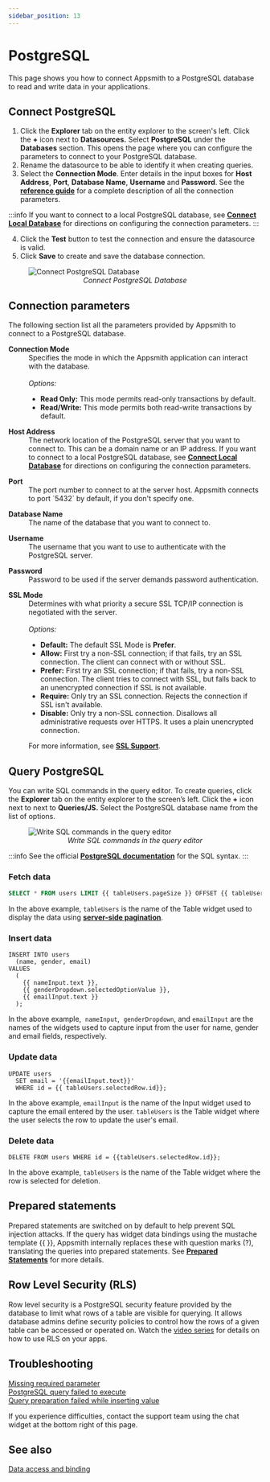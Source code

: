 ```yaml
---
sidebar_position: 13
---
```

# PostgreSQL

This page shows you how to connect Appsmith to a PostgreSQL database to read and write data in your applications.

## Connect PostgreSQL

1. Click the **Explorer** tab on the entity explorer to the screen's left. Click the **+** icon next to **Datasources.** Select **PostgreSQL** under the **Databases** section. This opens the page where you can configure the parameters to connect to your PostgreSQL database. 
2. Rename the datasource to be able to identify it when creating queries.
3. Select the **Connection Mode**. Enter details in the input boxes for **Host Address**, **Port**, **Database Name**, **Username** and **Password**. See the [**reference guide**](#connection-parameters) for a complete description of all the connection parameters.

:::info
If you want to connect to a local PostgreSQL database, see [**Connect Local Database**](/advanced-concepts/more/how-to-work-with-local-apis-on-appsmith) for directions on configuring the connection parameters. 
:::

4. Click the **Test** button to test the connection and ensure the datasource is valid.
5. Click **Save** to create and save the database connection.

<figure>
  <img src="/img/postgres-img.png" style= {{width:"100%", height:"auto"}} alt="Connect PostgreSQL Database"/>
  <figcaption align = "center"><i>Connect PostgreSQL Database</i></figcaption>
</figure>


## Connection parameters
The following section list all the parameters provided by Appsmith to connect to a PostgreSQL database.

<dl>
  <dt><b>Connection Mode</b></dt>
  <dd> Specifies the mode in which the Appsmith application can interact with the database. </dd><br />
  <dd><i>Options:</i>
    <ul>
     <li><b>Read Only:</b> This mode permits read-only transactions by default.</li>
     <li><b>Read/Write:</b> This mode permits both read-write transactions by default.</li>
    </ul>
  </dd>  
</dl>

<dl>
  <dt><b>Host Address</b></dt>
  <dd>The network location of the PostgreSQL server that you want to connect to. This can be a domain name or an IP address. If you want to connect to a local PostgreSQL database, see <a href="/advanced-concepts/more/how-to-work-with-local-apis-on-appsmith"><b>Connect Local Database</b></a> for directions on configuring the connection parameters. </dd>
</dl>

<dl>
  <dt><b>Port</b></dt>
  <dd>The port number to connect to at the server host. Appsmith connects to port `5432` by default, if you don't specify one. </dd>
</dl>

<dl>
  <dt><b>Database Name</b></dt>
  <dd>The name of the database that you want to connect to. </dd>
</dl>

<dl>
  <dt><b>Username</b></dt>
  <dd>The username that you want to use to authenticate with the PostgreSQL server.</dd>
</dl>

<dl>
  <dt><b>Password</b></dt>
  <dd>Password to be used if the server demands password authentication.</dd>
</dl>

<dl>
  <dt><b>SSL Mode</b></dt>
  <dd>Determines with what priority a secure SSL TCP/IP connection is negotiated with the server.</dd><br />
  <dd><i>Options:</i>
    <ul>
     <li><b>Default:</b> The default SSL Mode is <b>Prefer</b>.</li>
     <li><b>Allow:</b> First try a non-SSL connection; if that fails, try an SSL connection. The client can connect with or without SSL.</li>
     <li><b>Prefer:</b> First try an SSL connection; if that fails, try a non-SSL connection. The client tries to connect with SSL, but falls back to an unencrypted connection if SSL is not available.</li>
     <li><b>Require:</b> Only try an SSL connection. Rejects the connection if SSL isn't available.</li>
     <li><b>Disable:</b> Only try a non-SSL connection. Disallows all administrative requests over HTTPS. It uses a plain unencrypted connection.</li>
    </ul>
  </dd>  
  <dd>For more information, see <a href="https://www.postgresql.org/docs/current/libpq-ssl.html"><b>SSL Support</b></a>.</dd>
</dl>


## Query PostgreSQL

You can write SQL commands in the query editor. To create queries, click the **Explorer** tab on the entity explorer to the screen’s left. Click the **+** icon next to next to **Queries/JS.** Select the PostgreSQL database name from the list of options.

<figure>
  <img src="/img/query-postgresql.png" style= {{width:"100%", height:"auto"}} alt="Write SQL commands in the query editor"/>
  <figcaption align = "center"><i>Write SQL commands in the query editor</i></figcaption>
</figure>

:::info
See the official [**PostgreSQL documentation**](https://www.postgresql.org/docs/12/index.html) for the SQL syntax.
:::

### Fetch data

```sql
SELECT * FROM users LIMIT {{ tableUsers.pageSize }} OFFSET {{ tableUsers.pageOffset }};

```

In the above example, `tableUsers` is the name of the Table widget used to display the data using [**server-side pagination**](/reference/widgets/table#server-side-pagination).


### Insert data

```
INSERT INTO users
  (name, gender, email)
VALUES
  (
    {{ nameInput.text }},
    {{ genderDropdown.selectedOptionValue }},
    {{ emailInput.text }}
  );

```

In the above example,  `nameInput`,  `genderDropdown`,  and `emailInput` are the names of the widgets used to capture input from the user for name, gender and email fields, respectively.

### Update data

```
UPDATE users
  SET email = '{{emailInput.text}}'
  WHERE id = {{ tableUsers.selectedRow.id}};

```

In the above example, `emailInput` is the name of the Input widget used to capture the email entered by the user. `tableUsers` is the Table widget where the user selects the row to update the user's email.


### Delete data

```
DELETE FROM users WHERE id = {{tableUsers.selectedRow.id}};

```

In the above example, `tableUsers` is the name of the Table widget where the row is selected for deletion.

## Prepared statements

Prepared statements are switched on by default to help prevent SQL injection attacks. If the query has widget data bindings using the mustache template {{ }}, Appsmith internally replaces these with question marks (?), translating the queries into prepared statements. See [**Prepared Statements**](/learning-and-resources/how-to-guides/how-to-use-prepared-statements) for more details.

## Row Level Security (RLS)
Row level security is a PostgreSQL security feature provided by the database to limit what rows of a table are visible for querying. It allows database admins define security policies to control how the rows of a given table can be accessed or operated on. Watch the [video series](https://youtu.be/8qPTZQvJ9fA) for details on how to use RLS on your apps.


## Troubleshooting

[Missing required parameter](/help-and-support/troubleshooting-guide/action-errors#missing-query-error)<br />
[PostgreSQL query failed to execute](/help-and-support/troubleshooting-guide/action-errors#configuration-error)<br />
[Query preparation failed while inserting value](/help-and-support/troubleshooting-guide/action-errors#invalid-query-error)

If you experience difficulties, contact the support team using the chat widget at the bottom right of this page.

## See also

[Data access and binding](/core-concepts/data-access-and-binding)

